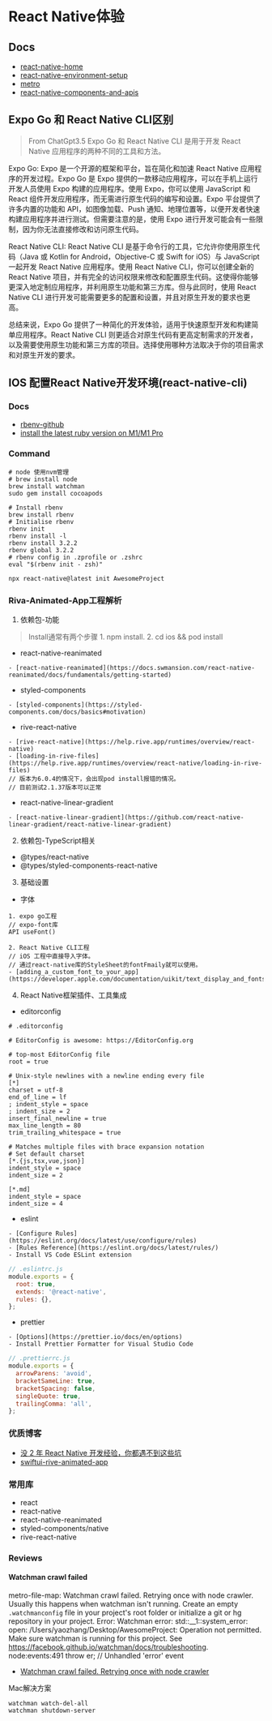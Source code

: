 # React Native体验
## Docs
- [react-native-home](https://reactnative.dev/)
- [react-native-environment-setup](https://reactnative.dev/docs/environment-setup)
- [metro](https://facebook.github.io/metro/)
- [react-native-components-and-apis](https://reactnative.dev/docs/components-and-apis)

## Expo Go 和 React Native CLI区别 
> From ChatGpt3.5
Expo Go 和 React Native CLI 是用于开发 React Native 应用程序的两种不同的工具和方法。

Expo Go:
Expo 是一个开源的框架和平台，旨在简化和加速 React Native 应用程序的开发过程。Expo Go 是 Expo 提供的一款移动应用程序，可以在手机上运行开发人员使用 Expo 构建的应用程序。使用 Expo，你可以使用 JavaScript 和 React 组件开发应用程序，而无需进行原生代码的编写和设置。Expo 平台提供了许多内置的功能和 API，如图像加载、Push 通知、地理位置等，以便开发者快速构建应用程序并进行测试。但需要注意的是，使用 Expo 进行开发可能会有一些限制，因为你无法直接修改和访问原生代码。

React Native CLI:
React Native CLI 是基于命令行的工具，它允许你使用原生代码（Java 或 Kotlin for Android，Objective-C 或 Swift for iOS）与 JavaScript 一起开发 React Native 应用程序。使用 React Native CLI，你可以创建全新的 React Native 项目，并有完全的访问权限来修改和配置原生代码。这使得你能够更深入地定制应用程序，并利用原生功能和第三方库。但与此同时，使用 React Native CLI 进行开发可能需要更多的配置和设置，并且对原生开发的要求也更高。

总结来说，Expo Go 提供了一种简化的开发体验，适用于快速原型开发和构建简单应用程序。React Native CLI 则更适合对原生代码有更高定制需求的开发者，以及需要使用原生功能和第三方库的项目。选择使用哪种方法取决于你的项目需求和对原生开发的要求。

## IOS 配置React Native开发环境(react-native-cli)
### Docs
- [rbenv-github](https://github.com/rbenv/rbenv)
- [install the latest ruby version on M1/M1 Pro](https://antran.app/2021/m1_mac_part2/)
### Command
```shell
# node 使用nvm管理
# brew install node
brew install watchman
sudo gem install cocoapods

# Install rbenv
brew install rbenv
# Initialise rbenv
rbenv init
rbenv install -l
rbenv install 3.2.2
rbenv global 3.2.2
# rbenv config in .zprofile or .zshrc
eval "$(rbenv init - zsh)"

npx react-native@latest init AwesomeProject
```

### Riva-Animated-App工程解析
1. 依赖包-功能
> Install通常有两个步骤 1. npm install. 2. cd ios && pod install 

- react-native-reanimated
```text
- [react-native-reanimated](https://docs.swmansion.com/react-native-reanimated/docs/fundamentals/getting-started)
```
- styled-components
```text
- [styled-components](https://styled-components.com/docs/basics#motivation)
```
- rive-react-native
```text
- [rive-react-native](https://help.rive.app/runtimes/overview/react-native)
- [loading-in-rive-files](https://help.rive.app/runtimes/overview/react-native/loading-in-rive-files)
// 版本为6.0.4的情况下，会出现pod install报错的情况。
// 目前测试2.1.37版本可以正常
```
- react-native-linear-gradient
```text
- [react-native-linear-gradient](https://github.com/react-native-linear-gradient/react-native-linear-gradient)
```

2. 依赖包-TypeScript相关
- @types/react-native
- @types/styled-components-react-native

3. 基础设置
- 字体
```text
1. expo go工程
// expo-font库
API useFont()

2. React Native CLI工程
// iOS 工程中直接导入字体。
// 通过react-native库的StyleSheet的fontFmaily就可以使用。
- [adding_a_custom_font_to_your_app](https://developer.apple.com/documentation/uikit/text_display_and_fonts/adding_a_custom_font_to_your_app/)
```

4. React Native框架插件、工具集成
- editorconfig
```text
# .editorconfig

# EditorConfig is awesome: https://EditorConfig.org

# top-most EditorConfig file
root = true

# Unix-style newlines with a newline ending every file
[*]
charset = utf-8
end_of_line = lf
; indent_style = space
; indent_size = 2
insert_final_newline = true
max_line_length = 80
trim_trailing_whitespace = true

# Matches multiple files with brace expansion notation
# Set default charset
[*.{js,tsx,vue,json}]
indent_style = space
indent_size = 2

[*.md]
indent_style = space
indent_size = 4
```
- eslint
```text
- [Configure Rules](https://eslint.org/docs/latest/use/configure/rules)
- [Rules Reference](https://eslint.org/docs/latest/rules/)
- Install VS Code ESLint extension
```
```javascript
// .eslintrc.js
module.exports = {
  root: true,
  extends: '@react-native',
  rules: {},
};
```
- prettier
```text
- [Options](https://prettier.io/docs/en/options)
- Install Prettier Formatter for Visual Studio Code
```
```javascript
// .prettierrc.js
module.exports = {
  arrowParens: 'avoid',
  bracketSameLine: true,
  bracketSpacing: false,
  singleQuote: true,
  trailingComma: 'all',
};
```

### 优质博客
- [没 2 年 React Native 开发经验，你都遇不到这些坑](https://cloud.tencent.com/developer/article/1883782)
- [swiftui-rive-animated-app](https://designcode.io/swiftui-rive-animated-app)

### 常用库
- react
- react-native
- react-native-reanimated
- styled-components/native
- rive-react-native

### Reviews
#### Watchman crawl failed 
metro-file-map: Watchman crawl failed. Retrying once with node crawler.
  Usually this happens when watchman isn't running. Create an empty `.watchmanconfig` file in your project's root folder or initialize a git or hg repository in your project.
  Error: Watchman error: std::__1::system_error: open: /Users/yaozhang/Desktop/AwesomeProject: Operation not permitted. Make sure watchman is running for this project. See https://facebook.github.io/watchman/docs/troubleshooting.
node:events:491
      throw er; // Unhandled 'error' event

- [Watchman crawl failed. Retrying once with node crawler](https://stackoverflow.com/questions/49443341/watchman-crawl-failed-retrying-once-with-node-crawler)

Mac解决方案
```shell
watchman watch-del-all
watchman shutdown-server
```